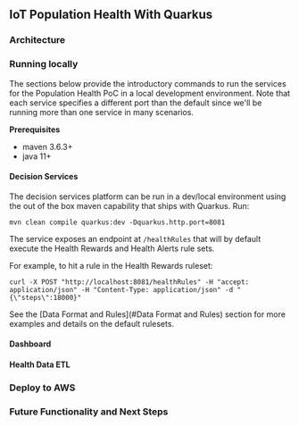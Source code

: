 ## IoT Population Health With Quarkus


### Architecture


### Running locally
The sections below provide the introductory commands to run the services for the Population Health PoC in a local development environment. Note that each service specifies a different port than the default since we'll be running more than one service in many scenarios.

**Prerequisites**
- maven 3.6.3+
- java 11+

#### Decision Services

The decision services platform can be run in a dev/local environment using the out of the box maven capability that ships with Quarkus.  Run:

`mvn clean compile quarkus:dev -Dquarkus.http.port=8081`

The service exposes an endpoint at `/healthRules` that will by default execute the Health Rewards and Health Alerts rule sets.

For example, to hit a rule in the Health Rewards ruleset:
```
curl -X POST "http://localhost:8081/healthRules" -H "accept: application/json" -H "Content-Type: application/json" -d "{\"steps\":18000}"
```

See the [Data Format and Rules](#Data Format and Rules) section for more examples and details on the default rulesets.

#### Dashboard

#### Health Data ETL

### Deploy to AWS


### Future Functionality and Next Steps

